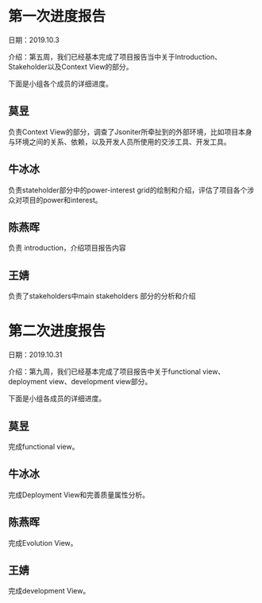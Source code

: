 # 第一次进度报告


日期：2019.10.3  

介绍：第五周，我们已经基本完成了项目报告当中关于Introduction、Stakeholder以及Context View的部分。  

下面是小组各个成员的详细进度。  

## 莫昱  
 
负责Context View的部分，调查了Jsoniter所牵扯到的外部环境，比如项目本身与环境之间的关系、依赖，以及开发人员所使用的交涉工具、开发工具。  

## 牛冰冰  
负责stateholder部分中的power-interest grid的绘制和介绍，评估了项目各个涉众对项目的power和interest。

## 陈燕晖
负责 introduction，介绍项目报告内容  

## 王婧  
负责了stakeholders中main stakeholders 部分的分析和介绍



# 第二次进度报告

日期：2019.10.31

介绍：第九周，我们已经基本完成了项目报告中关于functional view、deployment view、development view部分。

下面是小组各成员的详细进度。

## 莫昱
完成functional view。

## 牛冰冰
完成Deployment View和完善质量属性分析。

## 陈燕晖
完成Evolution View。

## 王婧
完成development View。
